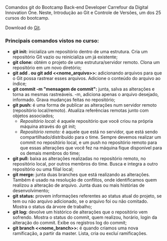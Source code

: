 Comandos git do Bootcamp Back-end Developer Carrefour da Digital Innovation One. Neste, Introdução ao Git e Controle de Versões, um dos 25 cursos do bootcamp.

Download do [Git](https://git-scm.com/docs).

### Principais comandos vistos no curso:

- **git init:** inicializa um repositório dentro de uma estrutura. Cria um repositório Git vazio ou reinicializa um já existente;
- **git clone:** obtém o projeto de uma estrutura/servidor remoto. Clona um repositório em um novo diretório;
- **git add . ou git add <<nome_arquivo>>:** adicionando arquivos para que o Git possa rastrear esses arquivos. Adicione o conteúdo do arquivo ao índice;
- **git commit -m "mensagem de commit":** junta, salva as alterações e torna as mesmas rastreáveis. -m, adiciona apenas o arquivo desejado, informado. Grava mudanças feitas no repositório;
- **git push:** é uma forma de publicar as alterações num servidor remoto (repositório local/remoto). Atualiza referências remotas junto com objetos associados;
  - *Repositório local:* é aquele repositório que você criou na própria máquina através do git init;
  - *Repositório remoto:* é aquele que está no servidor, que está sendo compartilhado/distribuído para o time. Sempre devemos realizar um commit no repositório local, e um push no repositório remoto para que essas alterações que você fez na máquina fique disponível para os demais membros do time;
- **git pull:** baixa as alterações realizadas no repositório remoto, no repositório local, por outros membros do time. Busca e integra a outro repositório ou uma filial local;
- **git merge:** junta duas branches que está realizando as alterações. Também é usado na resolução de conflitos, onde identificamos quem realizou a alteração de arquivo. Junta duas ou mais histórias de desenvolvimento;
- **git status:** provem informações referentes ao status atual do projeto, se tem ou não arquivo adicionado, se o arquivo foi ou não comitado. Mostra o status da árvore de trabalho;
- **git log:** devolve um histórico de alterações que o repositório vem sofrendo. Mostra o status do commit, quem realizou, horário, login da alteração do commit. Exibe os registros log do commit;
- **git branch <<nome_branch>>:** é quando criamos uma nova ramificação, a partir da master. Lista, cria ou excluí ramificações.

